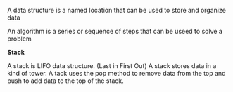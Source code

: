 <!DOCTYPE html>
<html>
<head>
<title>Data Structures In Java with Bro Code</title>
</head>
<body>
<title>What is a data structure?</title>
<p> A data structure is a named location that can be used to store and organize data</p>
<title>What is an algorithm?</title>
<p>An algorithm is a series or sequence of steps that can be useed to solve a problem</p>
<strong>Stack</strong>
<p>
A stack is LIFO data structure. (Last in First Out)
A stack stores data in a kind of tower.
A tack uses the pop method to remove data from the top and push to add data to the top of the stack.
</p>
</body>
</html>
